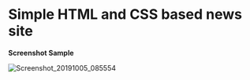 # Simple HTML and CSS based news site

**Screenshot Sample**


![Screenshot_20191005_085554](https://user-images.githubusercontent.com/12425488/66248896-2e31ed00-e74e-11e9-9ae5-cf21a9ec6550.png)
